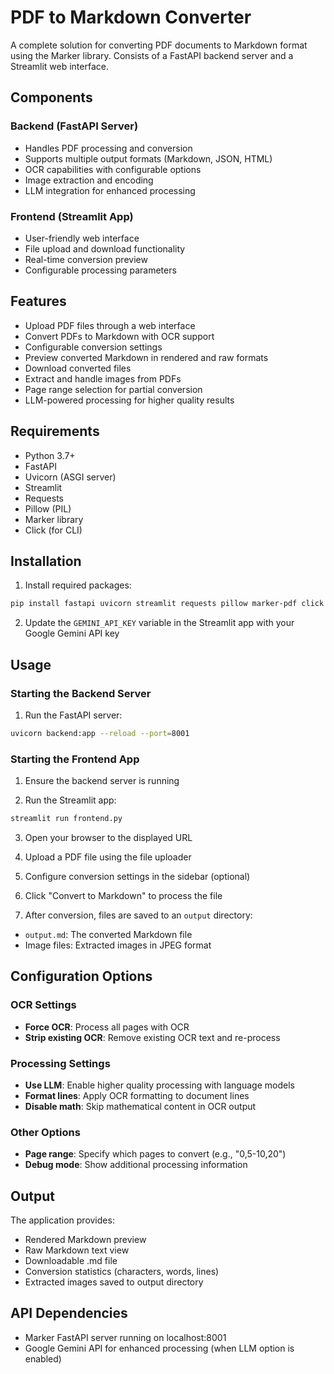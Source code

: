 # PDF to Markdown Converter

A complete solution for converting PDF documents to Markdown format using the Marker library. Consists of a FastAPI backend server and a Streamlit web interface.

## Components

### Backend (FastAPI Server)
- Handles PDF processing and conversion
- Supports multiple output formats (Markdown, JSON, HTML)
- OCR capabilities with configurable options
- Image extraction and encoding
- LLM integration for enhanced processing

### Frontend (Streamlit App)
- User-friendly web interface
- File upload and download functionality
- Real-time conversion preview
- Configurable processing parameters

## Features

- Upload PDF files through a web interface
- Convert PDFs to Markdown with OCR support
- Configurable conversion settings
- Preview converted Markdown in rendered and raw formats
- Download converted files
- Extract and handle images from PDFs
- Page range selection for partial conversion
- LLM-powered processing for higher quality results

## Requirements

- Python 3.7+
- FastAPI
- Uvicorn (ASGI server)
- Streamlit
- Requests
- Pillow (PIL)
- Marker library
- Click (for CLI)

## Installation

1. Install required packages:
```bash
pip install fastapi uvicorn streamlit requests pillow marker-pdf click
```

2. Update the `GEMINI_API_KEY` variable in the Streamlit app with your Google Gemini API key

## Usage

### Starting the Backend Server

1. Run the FastAPI server:
```bash
uvicorn backend:app --reload --port=8001                                                             ─╯

```

### Starting the Frontend App

1. Ensure the backend server is running

2. Run the Streamlit app:
```bash
streamlit run frontend.py
```

3. Open your browser to the displayed URL 

4. Upload a PDF file using the file uploader

5. Configure conversion settings in the sidebar (optional)

6. Click "Convert to Markdown" to process the file

7. After conversion, files are saved to an `output` directory:
- `output.md`: The converted Markdown file
- Image files: Extracted images in JPEG format

## Configuration Options

### OCR Settings
- **Force OCR**: Process all pages with OCR
- **Strip existing OCR**: Remove existing OCR text and re-process

### Processing Settings
- **Use LLM**: Enable higher quality processing with language models
- **Format lines**: Apply OCR formatting to document lines
- **Disable math**: Skip mathematical content in OCR output

### Other Options
- **Page range**: Specify which pages to convert (e.g., "0,5-10,20")
- **Debug mode**: Show additional processing information

## Output

The application provides:
- Rendered Markdown preview
- Raw Markdown text view
- Downloadable .md file
- Conversion statistics (characters, words, lines)
- Extracted images saved to output directory

## API Dependencies

- Marker FastAPI server running on localhost:8001
- Google Gemini API for enhanced processing (when LLM option is enabled)


